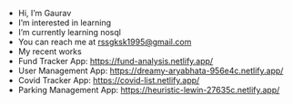 - Hi, I’m Gaurav
- I’m interested in learning
- I’m currently learning nosql
- You can reach me at rssgksk1995@gmail.com
- My recent works
- Fund Tracker App: https://fund-analysis.netlify.app/
- User Management App: https://dreamy-aryabhata-956e4c.netlify.app/
- Covid Tracker App: https://covid-list.netlify.app/
- Parking Management App: https://heuristic-lewin-27635c.netlify.app/

<!---
rssgksk1995/rssgksk1995 is a ✨ special ✨ repository because its `README.md` (this file) appears on your GitHub profile.
You can click the Preview link to take a look at your changes.
--->
